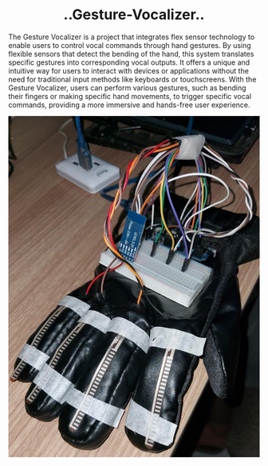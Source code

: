<h1 style="font-size: 28px; text-align: center;">..Gesture-Vocalizer..</h1>



The Gesture Vocalizer is a project that integrates flex sensor technology to enable users to control vocal commands through hand gestures. By using flexible sensors that detect the bending of the hand, this system translates specific gestures into corresponding vocal outputs. It offers a unique and intuitive way for users to interact with devices or applications without the need for traditional input methods like keyboards or touchscreens. With the Gesture Vocalizer, users can perform various gestures, such as bending their fingers or making specific hand movements, to trigger specific vocal commands, providing a more immersive and hands-free user experience.

![Alt Text](PHOTO-2022-04-18-23-45-22.jpg)
